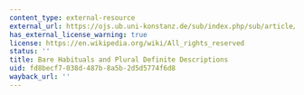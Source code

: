 ```yaml
---
content_type: external-resource
external_url: https://ojs.ub.uni-konstanz.de/sub/index.php/sub/article/view/721
has_external_license_warning: true
license: https://en.wikipedia.org/wiki/All_rights_reserved
status: ''
title: Bare Habituals and Plural Definite Descriptions
uid: fd8becf7-038d-487b-8a5b-2d5d5774f6d8
wayback_url: ''
---
```

